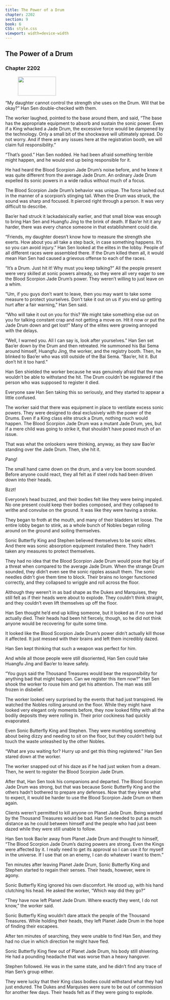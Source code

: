 ```yaml
---
title: The Power of a Drum
chapter: 2202
section: 9
book: 6
CSS: style.css
viewport: width=device-width
---
```


## The Power of a Drum

### Chapter 2202

<figure>
	<img src="../Images/gem.gif" alt="" id="gem" width="120" height="60" />
</figure>

“My daughter cannot control the strength she uses on the Drum. Will that be okay?” Han Sen double-checked with them.

The worker laughed, pointed to the base around them, and said, “The base has the appropriate equipment to absorb and sustain the sonic power. Even if a King whacked a Jade Drum, the excessive force would be dampened by the technology. Only a small bit of the shockwave will ultimately spread. Do not worry. And if there are any issues here at the registration booth, we will claim full responsibility.”

“That’s good.” Han Sen nodded. He had been afraid something terrible might happen, and he would end up being responsible for it.

He had heard the Blood Scorpion Jade Drum’s noise before, and he knew it was quite different from the average Jade Drum. An ordinary Jade Drum expelled its sonic powers in a wide radius without much of a focus.

The Blood Scorpion Jade Drum’s behavior was unique. The force lashed out in the manner of a scorpion’s stinging tail. When the Drum was struck, the sound was sharp and focused. It pierced right through a person. It was very difficult to describe.

Bao’er had struck it lackadaisically earlier, and that small blow was enough to bring Han Sen and Huangfu Jing to the brink of death. If Bao’er hit it any harder, there was every chance someone in that establishment could die.

“Friends, my daughter doesn’t know how to measure the strength she exerts. How about you all take a step back, in case something happens. It’s so you can avoid injury.” Han Sen looked at the elites in the lobby. People of all different races were assembled there. If the Drum killed them all, it would mean Han Sen had caused a grievous offense to each of the races.

“It’s a Drum. Just hit it! Why must you keep talking?” All the people present were very skilled at sonic powers already, so they were all very eager to see the Blood Scorpion Jade Drum’s power. They weren’t willing to just leave on a whim.

“Um, if you guys don’t want to leave, then you may want to take some measure to protect yourselves. Don’t take it out on us if you end up getting hurt after a fair warning,” Han Sen said.

“Who will take it out on you for this? We might take something else out on you for talking constant crap and not getting a move on. Hit it now or put the Jade Drum down and get lost!” Many of the elites were growing annoyed with the delays.

“Well, I warned you. All I can say is, look after yourselves.” Han Sen set Bao’er down by the Drum and then retreated. He summoned his Bai Sema around himself, Huangfu Jing, the worker, and the registry booth. Then, he blinked to Bao’er who was still outside of the Bai Sema. “Bao’er, hit it. But don’t hit it too hard.”

Han Sen shielded the worker because he was genuinely afraid that the man wouldn’t be able to withstand the hit. The Drum couldn’t be registered if the person who was supposed to register it died.

Everyone saw Han Sen taking this so seriously, and they started to appear a little confused.

The worker said that there was equipment in place to ventilate excess sonic powers. They were designed to deal exclusively with the power of the Drums. Even if a King class elite struck a Drum, nothing much would happen. The Blood Scorpion Jade Drum was a mutant Jade Drum, yes, but if a mere child was going to strike it, that shouldn’t have posed much of an issue.

That was what the onlookers were thinking, anyway, as they saw Bao’er standing over the Jade Drum. Then, she hit it.

Pang!

The small hand came down on the drum, and a very low boom sounded. Before anyone could react, they all felt as if steel rods had been driven down into their heads.

Bzzt!

Everyone’s head buzzed, and their bodies felt like they were being impaled. No one present could keep their bodies composed, and they collapsed to writhe and convulse on the ground. It was like they were having a stroke.

They began to froth at the mouth, and many of their bladders let loose. The entire lobby began to stink, as a whole bunch of Nobles began rolling around on the ground and soiling themselves.

Sonic Butterfly King and Stephen believed themselves to be sonic elites. And there was sonic absorption equipment installed there. They hadn’t taken any measures to protect themselves.

They had no idea that the Blood Scorpion Jade Drum would pose that big of a threat when compared to the average Jade Drum. When the strange Drum sounded, they didn’t even see the sonic ripples assault them. The sonic needles didn’t give them time to block. Their brains no longer functioned correctly, and they collapsed to wriggle and roll across the floor.

Although they weren’t in as bad shape as the Dukes and Marquises, they still felt as if their heads were about to explode. They couldn’t think straight, and they couldn’t even lift themselves up off the floor.

Han Sen thought he’d end up killing someone, but it looked as if no one had actually died. Their heads had been hit fiercely, though, so he did not think anyone would be recovering for quite some time.

It looked like the Blood Scorpion Jade Drum’s power didn’t actually kill those it affected. It just messed with their brains and left them incredibly dazed.

Han Sen kept thinking that such a weapon was perfect for him.

And while all those people were still disoriented, Han Sen could take Huangfu Jing and Bao’er to leave safely.

“You guys said the Thousand Treasures would bear the responsibility for anything bad that might happen. Can we register this item now?” Han Sen shook the worker to rouse him and get his attention. The man was still frozen in disbelief.

The worker looked very surprised by the events that had just transpired. He watched the Nobles rolling around on the floor. While they might have looked very elegant only moments before, they now looked filthy with all the bodily deposits they were rolling in. Their prior cockiness had quickly evaporated.

Even Sonic Butterfly King and Stephen. They were mumbling something about being dizzy and needing to sit on the floor, but they couldn’t help but touch the waste unleashed by the other Nobles.

“What are you waiting for? Hurry up and get this thing registered.” Han Sen stared down at the worker.

The worker snapped out of his daze as if he had just woken from a dream. Then, he went to register the Blood Scorpion Jade Drum.

After that, Han Sen took his companions and departed. The Blood Scorpion Jade Drum was strong, but that was because Sonic Butterfly King and the others hadn’t bothered to prepare any defenses. Now that they knew what to expect, it would be harder to use the Blood Scorpion Jade Drum on them again.

Clients weren’t permitted to kill anyone on Planet Jade Drum. Being wanted by the Thousand Treasures would be bad. Han Sen needed to put as much distance as he could between himself and the people who had just been dazed while they were still unable to follow.

Han Sen took Bao’er away from Planet Jade Drum and thought to himself, “The Blood Scorpion Jade Drum’s dazing powers are strong. Even the Kings were affected by it. I really need to get its approval so I can use it for myself in the universe. If I use that on an enemy, I can do whatever I want to them.”

Ten minutes after leaving Planet Jade Drum, Sonic Butterfly King and Stephen started to regain their senses. Their heads, however, were in agony.

Sonic Butterfly King ignored his own discomfort. He stood up, with his hand clutching his head. He asked the worker, “Which way did they go?”

“They have now left Planet Jade Drum. Where exactly they went, I do not know,” the worker said.

Sonic Butterfly King wouldn’t dare attack the people of the Thousand Treasures. While holding their heads, they left Planet Jade Drum in the hope of finding their escapees.

After ten minutes of searching, they were unable to find Han Sen, and they had no clue in which direction he might have fled.

Sonic Butterfly King flew out of Planet Jade Drum, his body still shivering. He had a pounding headache that was worse than a heavy hangover.

Stephen followed. He was in the same state, and he didn’t find any trace of Han Sen’s group either.

They were lucky that their King class bodies could withstand what they had just endured. The Dukes and Marquises were sure to be out of commission for another few days. Their heads felt as if they were going to explode.